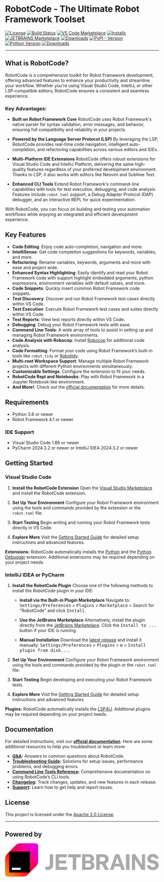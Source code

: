 # RobotCode - The Ultimate Robot Framework Toolset

[![License](https://img.shields.io/github/license/robotcodedev/robotcode?style=flat&logo=apache)](https://github.com/robotcodedev/robotcode/blob/master/LICENSE)
[![Build Status](https://img.shields.io/github/actions/workflow/status/robotcodedev/robotcode/build-test-package-publish.yml?branch=main&style=flat&logo=github)](https://github.com/robotcodedev/robotcode/actions?query=workflow:build_test_package_publish)
[![VS Code Marketplace](https://img.shields.io/visual-studio-marketplace/v/d-biehl.robotcode?style=flat&label=VS%20Marketplace&logo=visual-studio-code)](https://marketplace.visualstudio.com/items?itemName=d-biehl.robotcode)
[![Installs](https://img.shields.io/visual-studio-marketplace/i/d-biehl.robotcode?style=flat)](https://marketplace.visualstudio.com/items?itemName=d-biehl.robotcode)
[![JETBRAINS Marketplace](https://img.shields.io/jetbrains/plugin/v/26216.svg)](https://plugins.jetbrains.com/plugin/26216)
[![Downloads](https://img.shields.io/jetbrains/plugin/d/26216.svg)](https://plugins.jetbrains.com/plugin/26216)
[![PyPI - Version](https://img.shields.io/pypi/v/robotcode.svg?style=flat)](https://pypi.org/project/robotcode)
[![Python Version](https://img.shields.io/pypi/pyversions/robotcode.svg?style=flat)](https://pypi.org/project/robotcode)
[![Downloads](https://img.shields.io/pypi/dm/robotcode.svg?style=flat&label=downloads)](https://pypi.org/project/robotcode)

---

## What is RobotCode?

RobotCode is a comprehensive toolkit for Robot Framework development, offering advanced features to enhance your productivity and streamline your workflow. Whether you're using Visual Studio Code, IntelliJ, or other LSP-compatible editors, RobotCode ensures a consistent and seamless experience.

### Key Advantages:

- **Built on Robot Framework Core**
  RobotCode uses Robot Framework's native parser for syntax validation, error messages, and behavior, ensuring full compatibility and reliability in your projects.

- **Powered by the Language Server Protocol (LSP)**
  By leveraging the LSP, RobotCode provides real-time code navigation, intelligent auto-completion, and refactoring capabilities across various editors and IDEs.

- **Multi-Platform IDE Extensions**
  RobotCode offers robust extensions for Visual Studio Code and IntelliJ Platform, delivering the same high-quality features regardless of your preferred development environment. Thanks to LSP, it also works with editors like Neovim and Sublime Text.

- **Enhanced CLI Tools**
  Extend Robot Framework's command-line capabilities with tools for test execution, debugging, and code analysis. Features include `robot.toml` support, a Debug Adapter Protocol (DAP) debugger, and an interactive REPL for quick experimentation.

With RobotCode, you can focus on building and testing your automation workflows while enjoying an integrated and efficient development experience.


## Key Features

- **Code Editing**: Enjoy code auto-completion, navigation and more.
- **IntelliSense**: Get code completion suggestions for keywords, variables, and more.
- **Refactoring**: Rename variables, keywords, arguments and more with ease and project wide.
- **Enhanced Syntax Highlighting**: Easily identify and read your Robot Framework code with support highlight embedded arguments, python expressions, environment variables with default values, and more.
- **Code Snippets**: Quickly insert common Robot Framework code snippets.
- **Test Discovery**: Discover and run Robot Framework test cases directly within VS Code.
- **Test Execution**: Execute Robot Framework test cases and suites directly within VS Code.
- **Test Reports**: View test reports directly within VS Code.
- **Debugging**: Debug your Robot Framework tests with ease.
- **Command Line Tools**: A wide array of tools to assist in setting up and managing Robot Framework environments.
- **Code Analysis with Robocop**: Install [Robocop](https://robocop.readthedocs.io/) for additional code analysis.
- **Code Formatting**: Format your code using Robot Framework’s built-in tools like `robot.tidy` or [Robotidy](https://robotidy.readthedocs.io/).
- **Multi-root Workspace Support**: Manage multiple Robot Framework projects with different Python environments simultaneously.
- **Customizable Settings**: Configure the extension to fit your needs.
- **RobotCode Repl and Notebooks**: Play with Robot Framework in a Jupyter Notebook-like environment.
- **And More!**: Check out the [official documentation](https://robotcode.io) for more details.


## Requirements

- Python 3.8 or newer
- Robot Framework 4.1 or newer

### IDE Support

- Visual Studio Code 1.86 or newer
- PyCharm 2024.3.2 or newer or IntelliJ IDEA 2024.3.2 or newer


## Getting Started

### Visual Studio Code

1. **Install the RobotCode Extension**
   Open the [Visual Studio Marketplace](https://marketplace.visualstudio.com/items?itemName=d-biehl.robotcode) and install the RobotCode extension.

2. **Set Up Your Environment**
   Configure your Robot Framework environment using the tools and commands provided by the extension or the `robot.toml` file.

3. **Start Testing**
   Begin writing and running your Robot Framework tests directly in VS Code.

4. **Explore More**
   Visit the [Getting Started Guide](https://robotcode.io/02_get_started/) for detailed setup instructions and advanced features.

**Extensions:**
RobotCode automatically installs the [Python](https://marketplace.visualstudio.com/items?itemName=ms-python.python) and the [Python Debugger](https://marketplace.visualstudio.com/items?itemName=ms-python.debugpy) extension. Additional extensions may be required depending on your project needs.


### IntelliJ IDEA or PyCharm

1. **Install the RobotCode Plugin**
   Choose one of the following methods to install the RobotCode plugin in your IDE:

   - **Install via the Built-in Plugin Marketplace**
      Navigate to:
      <kbd>Settings/Preferences</kbd> > <kbd>Plugins</kbd> > <kbd>Marketplace</kbd> > Search for "RobotCode" and click <kbd>Install</kbd>.

   - **Use the JetBrains Marketplace**
      Alternatively, install the plugin directly from the [JetBrains Marketplace](https://plugins.jetbrains.com/plugin/26216). Click the <kbd>Install to ...</kbd> button if your IDE is running.

   - **Manual Installation**
      Download the [latest release](https://github.com/robotcodedev/robotcode/releases/latest) and install it manually:
      <kbd>Settings/Preferences</kbd> > <kbd>Plugins</kbd> > <kbd>⚙️</kbd> > <kbd>Install plugin from disk...</kbd>.

2. **Set Up Your Environment**
   Configure your Robot Framework environment using the tools and commands provided by the plugin or the `robot.toml` file.

3. **Start Testing**
   Begin developing and executing your Robot Framework tests.

4. **Explore More**
   Visit the [Getting Started Guide](https://robotcode.io/02_get_started/) for detailed setup instructions and advanced features.

**Plugins:**
RobotCode automatically installs the [LSP4IJ](https://plugins.jetbrains.com/plugin/23257). Additional plugins may be required depending on your project needs.


## Documentation

For detailed instructions, visit our **[official documentation](https://robotcode.io)**.
Here are some additional resources to help you troubleshoot or learn more:

- **[Q&A](https://github.com/robotcodedev/robotcode/discussions/categories/q-a):** Answers to common questions about RobotCode.
- **[Troubleshooting Guide](https://robotcode.io/04_tip_and_tricks/troubleshooting):** Solutions for setup issues, performance problems, and debugging errors.
- **[Command Line Tools Reference](https://robotcode.io/03_reference/):** Comprehensive documentation on using RobotCode’s CLI tools.
- **[Changelog](https://github.com/robotcodedev/robotcode/blob/main/CHANGELOG.md):** Track changes, updates, and new features in each release.
- **[Support](https://robotcode.io/support/):** Learn how to get help and report issues.


## License

This project is licensed under the [Apache 2.0 License](https://spdx.org/licenses/Apache-2.0.html).

---

## Powered by
[![JetBrains logo.](docs/images/jetbrains.svg)](https://jb.gg/OpenSourceSupport)
